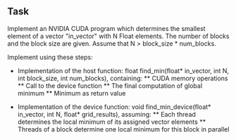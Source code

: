 ## Task
Implement an NVIDIA CUDA program which determines the smallest element of a vector "in_vector" with N Float elements. 
The number of blocks and the block size are given.
Assume that N > block_size * num_blocks. 

Implement using these steps:
* Implementation of the host function: float find_min(float* in_vector, int N, int block_size, int num_blocks), containing:
** CUDA memory operations
** Call to the device function
** The final computation of global minimum
** Minimum as return value

* Implementation of the device function: void find_min_device(float* in_vector, int N, float* grid_results), assuming:
** Each thread determines the local minimum of its assigned vector elements
** Threads of a block determine one local minimum for this block in parallel